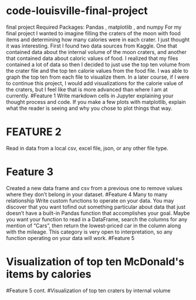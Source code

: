 # code-louisville-final-project
final project
Required Packages: Pandas , matplotlib , and numpy
For my final project I wanted to imagine filling the craters of the moon with food items and determining how many calories were in each crater.  I just thought it was interesting.  First I found two data sources from Kaggle.  One that contained data about the internal volume of the moon craters, and another that contained data about caloric values of food.  I realized that my files contained a lot of data so then I decided to just use the top ten volume from the crater file and the top ten calorie values from the food file.  I was able to graph the top ten from each file to visualize them.  In a later course, if I were to continue this project, I would add visualizations for the calorie value of the craters, but I feel like that is more advanced than where I am at currently.
#Feature 1
Write markdown cells in Jupyter explaining your thought process and code. If you make a few plots with matplotlib, explain what the reader is seeing and why you chose to plot things that way.
# FEATURE 2
Read in data from a local csv, excel file, json, or any other file type.
# Feature 3
Created a new data frame and csv from a previous one to remove values where they don’t belong in your dataset.
#Feature 4
Many to many relationship
Write custom functions to operate on your data. You may discover that you want tofind out something particular about data that just doesn’t have a built-in Pandas function that accomplishes your goal. Maybe you want your function to read in a DataFrame, search the columns for any mention of “Cars”, then return the lowest-priced car in the column along with the mileage. This category is very open to interpretation, so any function operating on your data will work.
#Feature 5
# Visualization of top ten McDonald's items by calories
#Feature 5 cont.
#Visualization of top ten craters by internal volume